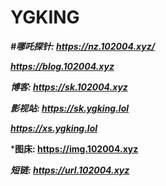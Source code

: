 # YGKING
***#哪吒探针: https://nz.102004.xyz/***


***https://blog.102004.xyz***


***博客: https://sk.102004.xyz***


***影视站: https://sk.ygking.lol***


***https://xs.ygking.lol***



***图床: https://img.102004.xyz**


***短链: https://url.102004.xyz***
